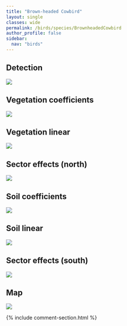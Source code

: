 ```yaml
---
title: "Brown-headed Cowbird"
layout: single
classes: wide
permalink: /birds/species/BrownheadedCowbird
author_profile: false
sidebar:
  nav: "birds"
---
```


<h2>Detection</h2>

<a href="https://beallen.github.io/DevelopmentWebsite/assets/images/birds/BrownheadedCowbird/det.jpg">
<img src="https://beallen.github.io/DevelopmentWebsite/assets/images/birds/BrownheadedCowbird/det.jpg">
</a>

<h2>Vegetation coefficients</h2>

<a href="https://beallen.github.io/DevelopmentWebsite/assets/images/birds/BrownheadedCowbird/veghf.jpg">
<img src="https://beallen.github.io/DevelopmentWebsite/assets/images/birds/BrownheadedCowbird/veghf.jpg">
</a>

<h2>Vegetation linear</h2>

<a href="https://beallen.github.io/DevelopmentWebsite/assets/images/birds/BrownheadedCowbird/lin-north.jpg">
<img src="https://beallen.github.io/DevelopmentWebsite/assets/images/birds/BrownheadedCowbird/lin-north.jpg">
</a>

<h2>Sector effects (north)</h2>

<a href="https://beallen.github.io/DevelopmentWebsite/assets/images/birds/BrownheadedCowbird/sector-north.jpg">
<img src="https://beallen.github.io/DevelopmentWebsite/assets/images/birds/BrownheadedCowbird/sector-north.jpg">
</a>

<h2>Soil coefficients</h2>

<a href="https://beallen.github.io/DevelopmentWebsite/assets/images/birds/BrownheadedCowbird/soilhf.jpg">
<img src="https://beallen.github.io/DevelopmentWebsite/assets/images/birds/BrownheadedCowbird/soilhf.jpg">
</a>

<h2>Soil linear</h2>

<a href="https://beallen.github.io/DevelopmentWebsite/assets/images/birds/BrownheadedCowbird/lin-south.jpg">
<img src="https://beallen.github.io/DevelopmentWebsite/assets/images/birds/BrownheadedCowbird/lin-south.jpg">
</a>

<h2>Sector effects (south)</h2>

<a href="https://beallen.github.io/DevelopmentWebsite/assets/images/birds/BrownheadedCowbird/sector-south.jpg">
<img src="https://beallen.github.io/DevelopmentWebsite/assets/images/birds/BrownheadedCowbird/sector-south.jpg">
</a>

<h2>Map</h2>

<a href="https://beallen.github.io/DevelopmentWebsite/assets/images/birds/BrownheadedCowbird/map.jpg">
<img src="https://beallen.github.io/DevelopmentWebsite/assets/images/birds/BrownheadedCowbird/map.jpg">
</a>

{% include comment-section.html %}
